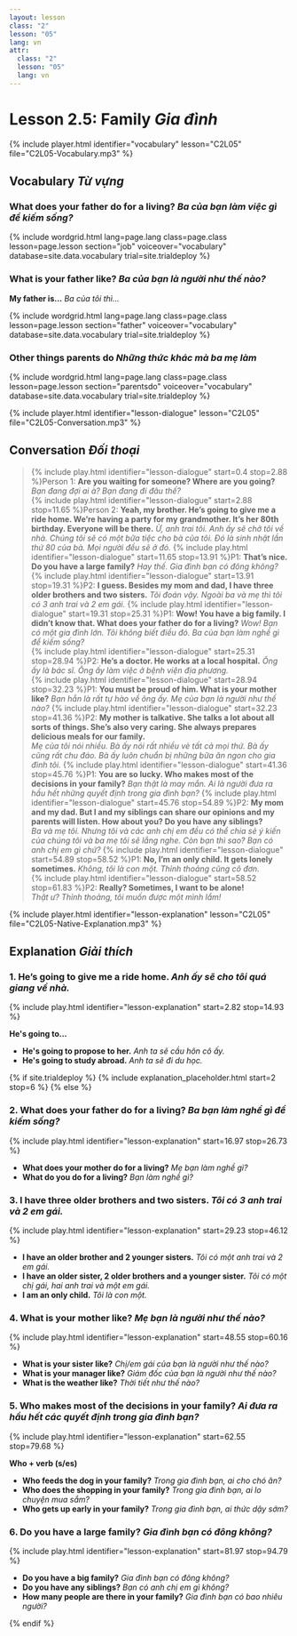 ```yaml
---
layout: lesson
class: "2"
lesson: "05"
lang: vn
attr:
  class: "2"
  lesson: "05"
  lang: vn
---
```


# Lesson 2.5: Family *Gia đình*

{% include player.html identifier="vocabulary" lesson="C2L05" file="C2L05-Vocabulary.mp3" %}





## Vocabulary *Từ vựng*

### What does your father do for a living? *Ba của bạn làm việc gì để kiếm sống?*


{% include wordgrid.html lang=page.lang
		class=page.class 
		lesson=page.lesson 
		section="job"
		voiceover="vocabulary"
		database=site.data.vocabulary 
		trial=site.trialdeploy %}



### What is your father like?  *Ba của bạn là người như thế nào?*

**My father is...**  *Ba của tôi thì...*

{% include wordgrid.html lang=page.lang
		class=page.class 
		lesson=page.lesson 
		section="father"
		voiceover="vocabulary"
		database=site.data.vocabulary 
		trial=site.trialdeploy %}


### Other things parents do  *Những thức khác mà ba mẹ làm*

{% include wordgrid.html lang=page.lang
		class=page.class 
		lesson=page.lesson 
		section="parentsdo"
		voiceover="vocabulary"
		database=site.data.vocabulary 
		trial=site.trialdeploy %}



{% include player.html identifier="lesson-dialogue" lesson="C2L05" file="C2L05-Conversation.mp3" %}
## Conversation *Đối thoại*



> {% include play.html identifier="lesson-dialogue" start=0.4 stop=2.88 %}Person 1: **Are you waiting for someone? Where are you going?**
*Bạn đang đợi ai à? Bạn đang đi đâu thế?*  
> {% include play.html identifier="lesson-dialogue" start=2.88 stop=11.65 %}Person 2: **Yeah, my brother. He’s going to give me a ride home. We’re having a party for my grandmother. It’s her 80th birthday. Everyone will be there.** 
*Ừ, anh trai tôi. Anh ấy sẽ chở tôi về nhà. Chúng tôi sẽ có một bữa tiệc cho bà của tôi. Đó là sinh nhật lần thứ 80 của bà. Mọi người đều sẽ ở đó.* 
> {% include play.html identifier="lesson-dialogue" start=11.65 stop=13.91 %}P1: **That’s nice. Do you have a large family?**
*Hay thế. Gia đình bạn có đông không?*  
> {% include play.html identifier="lesson-dialogue" start=13.91 stop=19.31 %}P2: **I guess. Besides my mom and dad, I have three older brothers and two sisters.**
*Tôi đoán vậy. Ngoài ba và mẹ thì tôi có 3 anh trai và 2 em gái.*
> {% include play.html identifier="lesson-dialogue" start=19.31 stop=25.31 %}P1: **Wow! You have a big family. I didn’t know that. What does your father do for a living?**
*Wow! Bạn có một gia đình lớn. Tôi không biết điều đó. Ba của bạn làm nghề gì để kiếm sống?*  
> {% include play.html identifier="lesson-dialogue" start=25.31 stop=28.94 %}P2: **He’s a doctor. He works at a local hospital.**
*Ông ấy là bác sĩ. Ông ấy làm việc ở bệnh viện địa phương.*  
> {% include play.html identifier="lesson-dialogue" start=28.94 stop=32.23 %}P1: **You must be proud of him. What is your mother like?** 
*Bạn hẳn là rất tự hào về ông ấy. Mẹ của bạn là người như thế nào?* 
> {% include play.html identifier="lesson-dialogue" start=32.23 stop=41.36 %}P2: **My mother is talkative. She talks a lot about all sorts of things. She’s also very caring. She always prepares delicious meals for our family.**  
*Mẹ của tôi nói nhiều. Bà ấy nói rất nhiều vè tất cả mọi thứ. Bà ấy cũng rất chu đáo. Bà ấy luôn chuẩn bị những bữa ăn ngon cho gia đình tôi.*
> {% include play.html identifier="lesson-dialogue" start=41.36 stop=45.76 %}P1: **You are so lucky. Who makes most of the decisions in your family?**
*Bạn thật là may mắn. Ai là người đưa ra hầu hết những quyết định trong gia đình bạn?* 
> {% include play.html identifier="lesson-dialogue" start=45.76 stop=54.89 %}P2: **My mom and my dad. But I and my siblings can share our opinions and my parents will listen. How about you? Do you have any siblings?**  
*Ba và mẹ tôi. Nhưng tôi và các anh chị em đều có thể chia sẻ ý kiến của chúng tôi và ba mẹ tôi sẽ lắng nghe. Còn bạn thì sao? Bạn có anh chị em gì chứ?*
> {% include play.html identifier="lesson-dialogue" start=54.89 stop=58.52 %}P1: **No, I’m an only child. It gets lonely sometimes.**
*Không, tôi là con một. Thỉnh thoảng cũng cô đơn.*  
> {% include play.html identifier="lesson-dialogue" start=58.52 stop=61.83 %}P2: **Really? Sometimes, I want to be alone!**  
*Thật ư? Thỉnh thoảng, tôi muốn được một mình lắm!*


{% include player.html identifier="lesson-explanation" lesson="C2L05" file="C2L05-Native-Explanation.mp3" %}
## Explanation *Giải thích*

### 1. He’s going to give me a ride home. *Anh ấy sẽ cho tôi quá giang về nhà.*
{% include play.html identifier="lesson-explanation" start=2.82 stop=14.93 %}


**He's going to...**

- **He's going to propose to her.** *Anh ta sẽ cầu hôn cô ấy.*
- **He's going to study abroad.** *Anh ta sẽ đi du học.*

{% if site.trialdeploy %}
	{% include explanation_placeholder.html start=2 stop=6 %}
	{% else %}





### 2. What does your father do for a living? *Ba bạn làm nghề gì để kiếm sống?*
{% include play.html identifier="lesson-explanation" start=16.97 stop=26.73 %}

- **What does your mother do for a living?** *Mẹ bạn làm nghề gì?*
- **What do you do for a living?** *Bạn làm nghề gì?*

### 3. I have three older brothers and two sisters. *Tôi có 3 anh trai và 2 em gái.*
{% include play.html identifier="lesson-explanation" start=29.23 stop=46.12 %}


- **I have an older brother and 2 younger sisters.** *Tôi có một anh trai và 2 em gái.*
- **I have an older sister, 2 older brothers and a younger sister.** *Tôi có một chị gái, hai anh trai và một em gái.*
- **I am an only child.** *Tôi là con một.*


### 4.  What is your mother like? *Mẹ bạn là người như thế nào?*
{% include play.html identifier="lesson-explanation" start=48.55 stop=60.16 %}

 - **What is your sister like?** *Chị/em gái của bạn là người như thế nào?*
 - **What is your manager like?** *Giám đốc của bạn là người như thế nào?*
 - **What is the weather like?** *Thời tiết như thế nào?*

### 5.  Who makes most of the decisions in your family?  *Ai đưa ra hầu hết các quyết định trong gia đình bạn?*
{% include play.html identifier="lesson-explanation" start=62.55 stop=79.68 %}


**Who + verb (s/es)**

- **Who feeds the dog in your family?** *Trong gia đình bạn, ai cho chó ăn?*
- **Who does the shopping in your family?** *Trong gia đình bạn, ai lo chuyện mua sắm?*
- **Who gets up early in your family?** *Trong gia đình bạn, ai thức dậy sớm?*

### 6.  Do you have a large family? *Gia đình bạn có đông không?*
{% include play.html identifier="lesson-explanation" start=81.97 stop=94.79 %}


- **Do you have a big family?** *Gia đình bạn có đông không?*
- **Do you have any siblings?** *Bạn có anh chị em gì không?*
- **How many people are there in your family?** *Gia đình bạn có bao nhiêu người?*

{% endif %}